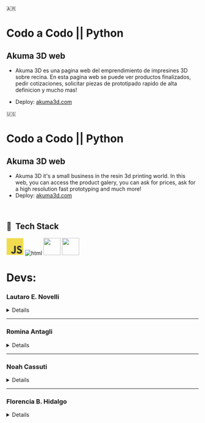🇦🇷
# Codo a Codo || Python

## **Akuma 3D web**
  - Akuma 3D es una pagina web del emprendimiento de impresines 3D sobre recina. En esta pagina web se puede ver productos finalizados, pedir cotizaciones, solicitar piezas de prototipado rapido de alta definicion y mucho mas!
  
  - Deploy: [akuma3d.com](https://akuma3d.netlify.app/)
  
🇺🇸
# Codo a Codo || Python

## **Akuma 3D web**
  - Akuma 3D it's a small business in the resin 3d printing world. In this web, you can access the product galery, you can ask for prices, ask for a high resolution fast prototyping and much more!
  - Deploy: [akuma3d.com](https://akuma3d.netlify.app/)
  

<br>  

<h2> 🚀 &nbsp;Tech Stack</h2>
<p align="left">
<img src="https://github.com/devicons/devicon/blob/master/icons/javascript/javascript-original.svg" alt="JS" width="45" height="45"/>
<img src="https://cdn.jsdelivr.net/gh/devicons/devicon/icons/html5/html5-original.svg" alt="html" width="45" height="45"/>
<img src="https://cdn.jsdelivr.net/gh/devicons/devicon/icons/bootstrap/bootstrap-original-wordmark.svg"  width="45" height="45"/>
<img src="https://cdn.jsdelivr.net/gh/devicons/devicon/icons/css3/css3-original.svg" width="45" height="45"/>

          


# Devs:
 ### Lautaro E. Novelli
<details>
</a><a href="https://www.linkedin.com/in/l-novelli/"> <img align="center" width="40px" src="https://cdn.jsdelivr.net/gh/devicons/devicon/icons/linkedin/linkedin-original.svg" /> </a>
</a><a href="https://github.com/L-Novelli/"> <img align="center" width="40px" src="https://cdn.jsdelivr.net/gh/devicons/devicon/icons/github/github-original.svg" /> </a>
  
- Developed the contact form using JavaScript, HTML and CSS.
- Contributed with the team in tweaks and debuging.
- README.
  
</details>
  
  ---

### Romina Antagli
<details>
</a><a href="https://www.linkedin.com/in/romina-antagli-8690b4a/"><img align="center" width="40px" src="https://cdn.jsdelivr.net/gh/devicons/devicon/icons/linkedin/linkedin-original.svg" /> </a>
</a><a href="https://github.com/RominaAnta"><img align="center" width="40px" src="https://cdn.jsdelivr.net/gh/devicons/devicon/icons/github/github-original.svg" /> </a>

- Desarrollo home page usando JavaScript, HTML y CSS con una integracion de iFrames.
- Contributed with the team in tweaks and debuging.

  </details>
  
  ---
  
### Noah Cassuti
<details>
</a><a href="https://www.linkedin.com/in/noah-a-cassutti-99160b1b5/"><img align="center" width="40px" src="https://cdn.jsdelivr.net/gh/devicons/devicon/icons/linkedin/linkedin-original.svg" /> </a>
</a><a href="https://github.com/noahcassutti"><img align="center" width="40px" src="https://cdn.jsdelivr.net/gh/devicons/devicon/icons/github/github-original.svg" /> </a>

- API integration.
- Contributed with the team in tweaks and debuging.
  
  </details>
  
  ---
  
###  Florencia B. Hidalgo
<details>
</a><a href="https://www.linkedin.com/in/hidalgoflorenciabelen"><img align="center" width="40px" src="https://cdn.jsdelivr.net/gh/devicons/devicon/icons/linkedin/linkedin-original.svg" /> </a>
</a><a href="(https://github.com/hidalgoflorencia"><img align="center" width="40px" src="https://cdn.jsdelivr.net/gh/devicons/devicon/icons/github/github-original.svg" /> </a>

- Desarrollo de la pagina de presentacion de trabajos, utilizando varias implementaciones como un Carousel usando JavaScript(queryselector), HTML y CSS, filtrado de imagenes con HTML y CSS.
- Contributed with the team in tweaks and debuging.

  </details>
